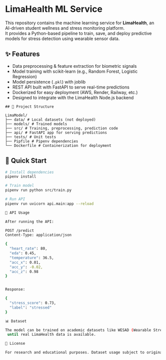 # LimaHealth ML Service

This repository contains the machine learning service for **LimaHealth**, an AI-driven student wellness and stress monitoring platform.  
It provides a Python-based pipeline to train, save, and deploy predictive models for stress detection using wearable sensor data.

## ✨ Features
- Data preprocessing & feature extraction for biometric signals
- Model training with scikit-learn (e.g., Random Forest, Logistic Regression)
- Model persistence (`.pkl`) with joblib
- REST API built with FastAPI to serve real-time predictions
- Dockerized for easy deployment (AWS, Render, Railway, etc.)
- Designed to integrate with the LimaHealth Node.js backend

```
## 📂 Project Structure

LimaModel/
├── data/ # Local datasets (not deployed)
├── models/ # Trained models
├── src/ # Training, preprocessing, prediction code
├── api/ # FastAPI app for serving predictions
├── tests/ # Unit tests
├── Pipfile # Pipenv dependencies
└── Dockerfile # Containerization for deployment
```


## 🚀 Quick Start
```bash
# Install dependencies
pipenv install

# Train model
pipenv run python src/train.py

# Run API
pipenv run uvicorn api.main:app --reload

🧪 API Usage

After running the API:

POST /predict
Content-Type: application/json

{
  "heart_rate": 80,
  "eda": 0.45,
  "temperature": 36.5,
  "acc_x": 0.01,
  "acc_y": -0.02,
  "acc_z": 0.98
}


Response:

{
  "stress_score": 0.73,
  "label": "stressed"
}

📊 Dataset

The model can be trained on academic datasets like WESAD (Wearable Stress and Affect Detection)
 until real LimaHealth data is available.

📜 License

For research and educational purposes. Dataset usage subject to original terms (WESAD is CC BY-NC-SA).
